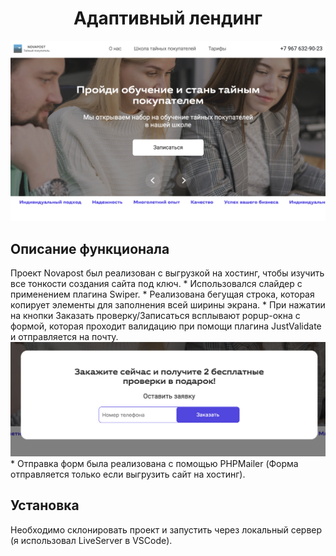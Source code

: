 <h1 align="center">Адаптивный лендинг</h1>
<img src="https://github.com/GrigoryBoykov/illustrations/blob/main/novapost/main.png">

<h2>Описание функционала</h2>
Проект Novapost был реализован с выгрузкой на хостинг, чтобы изучить все тонкости создания сайта под ключ. 
* Использовался слайдер с применением плагина Swiper.
* Реализована бегущая строка, которая копирует элементы для заполнения всей ширины экрана.
* При нажатии на кнопки Заказать проверку/Записаться всплывают popup-окна с формой, которая проходит валидацию при помощи плагина JustValidate и отправляется на почту.
<img src="https://github.com/GrigoryBoykov/illustrations/blob/main/novapost/popup.png">
* Отправка форм была реализована с помощью PHPMailer (Форма отправляется только если выгрузить сайт на хостинг).

<h2>Установка</h2>
Необходимо склонировать проект и запустить через локальный сервер (я использовал LiveServer в VSCode).
